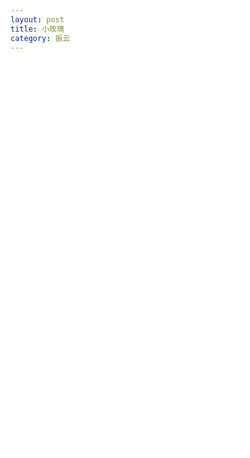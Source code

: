 ```yaml
---
layout: post
title: 小玫瑰
category: 振云
---
```


<center><font color="#fff">
桥下有一个推车卖花的 <br>
我花了一斤肉加两斤土豆的钱买下它 <br>
把它安放在书桌上 <br>
这时候 <br>
我念诗，你就听着 <br>
你读书，我就听着 <br>
 <br>
夜晚回去的时候 <br>
满盆都是 <br>
你的焦虑和你的责怨 <br>
开着星点一样的色彩 <br>
你，美丽得像黄昏的绸带 <br>
 <br>
我们的生活过得如此平静 <br>
你是木头，我是马尾 <br>
偶尔掉落在瓷砖上的饭碗 <br>
像雨水打开的碎花裙 <br>
一层又一层的缓慢铺上了点渐变的光线 <br>
 <br>
我不说你也知道 <br>
你不说我也不问 <br>
我们在丰厚的食物里加上各种调料 <br>
在雨水充沛的城市收集瓶瓶罐罐 <br>
我们爱半杯牛奶的味道 <br>
也爱一盆小玫瑰的味道 <br>
 <br>
在人间繁杂的困境里 <br>
我们买了一盆玫瑰 <br>
一盆人间的土壤 <br>
这时候，我念诗，你就听着 <br>
 <br>
2014.7 深圳 <br>
<br>
</font>
</center>
